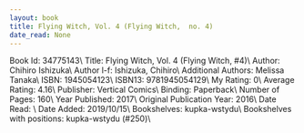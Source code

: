 ```yaml
---
layout: book
title: Flying Witch, Vol. 4 (Flying Witch,  no. 4)
date_read: None
---
```


Book Id: 34775143\ 
Title: Flying Witch, Vol. 4 (Flying Witch, #4)\ 
Author: Chihiro Ishizuka\ 
Author l-f: Ishizuka, Chihiro\ 
Additional Authors: Melissa Tanaka\ 
ISBN: 1945054123\ 
ISBN13: 9781945054129\ 
My Rating: 0\ 
Average Rating: 4.16\ 
Publisher: Vertical Comics\ 
Binding: Paperback\ 
Number of Pages: 160\ 
Year Published: 2017\ 
Original Publication Year: 2016\ 
Date Read: \ 
Date Added: 2019/10/15\ 
Bookshelves: kupka-wstydu\ 
Bookshelves with positions: kupka-wstydu (#250)\ 


